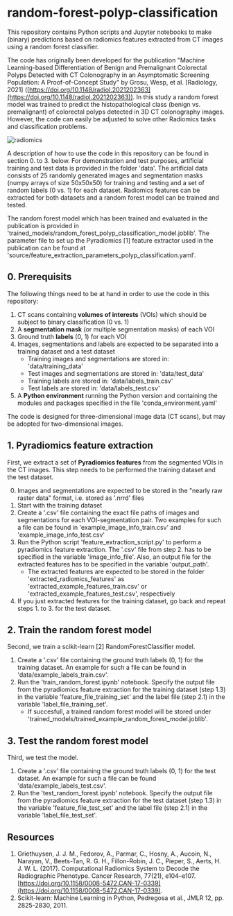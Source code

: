 # random-forest-polyp-classification

This repository contains Python scripts and Jupyter notebooks to make (binary) predictions based on radiomics features extracted from CT images using a random forest classifier.

The code has originally been developed for the publication "Machine Learning-based Differentiation of Benign and Premalignant Colorectal Polyps Detected with CT Colonography in an Asymptomatic Screening Population: A Proof-of-Concept Study" by Grosu, Wesp, et al. [Radiology, 2021] ([https://doi.org/10.1148/radiol.2021202363](https://doi.org/10.1148/radiol.2021202363)). In this study a random forest model was trained to predict the histopathological class (benign vs. premalignant) of colorectal polyps detected in 3D CT colonography images. However, the code can easily be adjusted to solve other Radiomics tasks and classification problems.

![radiomics](https://user-images.githubusercontent.com/56682642/154975607-7442c01e-d464-4dc8-aa80-5b52178f322f.png)

A description of how to use the code in this repository can be found in section 0. to 3. below. For demonstration and test purposes, artificial training and test data is provided in the folder 'data'. The artificial data consists of 25 randomly generated images and segmentation masks (numpy arrays of size 50x50x50) for training and testing and a set of random labels (0 vs. 1) for each dataset. Radiomics features can be extracted for both datasets and a random forest model can be trained and tested.

The random forest model which has been trained and evaluated in the publication is provided in 'trained_models/random_forest_polyp_classification_model.joblib'. The parameter file to set up the Pyradiomics [1] feature extractor used in the publication can be found at 'source/feature_extraction_parameters_polyp_classification.yaml'.

## 0. Prerequisits

The following things need to be at hand in order to use the code in this repository:

1. CT scans containing **volumes of interests** (VOIs) which should be subject to binary classification  (0 vs. 1)
2. A **segmentation mask** (or multiple segmentation masks) of each VOI
3. Ground truth **labels** (0, 1) for each VOI
4. Images, segmentations and labels are expected to be separated into a training dataset and a test dataset
    - Training images and segmentations are stored in: 'data/training_data'
    - Test images and segmentations are stored in: 'data/test_data'
    - Training labels are stored in: 'data/labels_train.csv'
    - Test labels are stored in: 'data/labels_test.csv'
5. A **Python environment** running the Python version and containing the modules and packages specified in the file 'conda_environment.yaml'

The code is designed for three-dimensional image data (CT scans), but may be adopted for two-dimensional images.

## 1. Pyradiomics feature extraction

First, we extract a set of **Pyradiomics features** from the segmented VOIs in the CT images. This step needs to be performed the training dataset and the test dataset.

0. Images and segmentations are expected to be stored in the "nearly raw raster data" format, i.e. stored as '.nrrd' files
1. Start with the training dataset
2. Create a '.csv' file containing the exact file paths of images and segmentations for each VOI-segmentation pair. Two examples for such a file can be found in 'example_image_info_train.csv' and 'example_image_info_test.csv'
3. Run the Python script 'feature_extraction_script.py' to perform a pyradiomics feature extraction. The '.csv' file from step 2. has to be specified in the variable 'image_info_file'. Also, an output file for the extracted features has to be specified in the variable 'output_path'.
    - The extracted features are expected to be stored in the folder 'extracted_radiomics_features' as 'extracted_example_features_train.csv' or 'extracted_example_features_test.csv', respectively
5. If you just extracted features for the training dataset, go back and repeat steps 1. to 3. for the test dataset.

## 2. Train the random forest model

Second, we train a scikit-learn [2] RandomForestClassifier model.

1. Create a '.csv' file containing the ground truth labels (0, 1) for the training dataset. An example for such a file can be found in 'data/example_labels_train.csv'.
2. Run the 'train_random_forest.ipynb' notebook. Specify the output file from the pyradiomics feature extraction for the training dataset (step 1.3) in the variable 'feature_file_training_set' and the label file (step 2.1) in the variable 'label_file_training_set'.
    - If succesfull, a trained random forest model will be stored under 'trained_models/trained_example_random_forest_model.joblib'.

## 3. Test the random forest model

Third, we test the model.

1. Create a '.csv' file containing the ground truth labels (0, 1) for the test dataset. An example for such a file can be found 'data/example_labels_test.csv'.
2. Run the 'test_random_forest.ipynb' notebook. Specify the output file from the pyradiomics feature extraction for the test dataset (step 1.3) in the variable 'feature_file_test_set' and the label file (step 2.1) in the variable 'label_file_test_set'.

## Resources

1. Griethuysen, J. J. M., Fedorov, A., Parmar, C., Hosny, A., Aucoin, N., Narayan, V., Beets-Tan, R. G. H., Fillon-Robin, J. C., Pieper, S., Aerts, H. J. W. L. (2017). Computational Radiomics System to Decode the Radiographic Phenotype. Cancer Research, 77(21), e104–e107. [https://doi.org/10.1158/0008-5472.CAN-17-0339](https://doi.org/10.1158/0008-5472.CAN-17-0339).
2. Scikit-learn: Machine Learning in Python, Pedregosa et al., JMLR 12, pp. 2825-2830, 2011.
